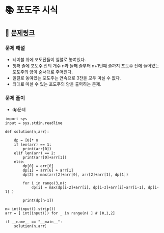 
# 📚 포도주 시식

## 📌 [문제링크](https://www.acmicpc.net/problem/2156)

### 문제 해설

- 테이블 위에 포도잔들이 일렬로 놓여있다.
- 첫째 줄에 포도주 잔의 개수 n과 둘째 줄부터 n+1번째 줄까지 포도주 잔에 들어있는 포도주의 양이 순서대로 주어진다.
- 일렬로 놓여있는 포도주는 연속으로 3잔을 모두 마실 수 없다.
- 최대로 마실 수 있는 포도주의 양을 출력하는 문제.

### 문제 풀이

- dp문제

```
import sys
input = sys.stdin.readline

def solution(n,arr):
    
    dp = [0]* n
    if len(arr) == 1:
        print(arr[0])
    elif len(arr) == 2:
        print(arr[0]+arr[1])
    else:
        dp[0] = arr[0]
        dp[1] = arr[0] + arr[1]
        dp[2] = max(arr[2]+arr[0], arr[2]+arr[1], dp[1])

        for i in range(3,n):
            dp[i] = max(dp[i-2]+arr[i], dp[i-3]+arr[i]+arr[i-1], dp[i-1] )
    
        print(dp[n-1])
        
n= int(input().strip())
arr = [ int(input()) for _ in range(n) ] # [0,1,2]

if __name__ == "__main__":
    solution(n,arr)
```
